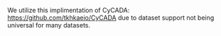 We utilize this implimentation of CyCADA: https://github.com/tkhkaeio/CyCADA due to dataset support not being universal for many datasets.